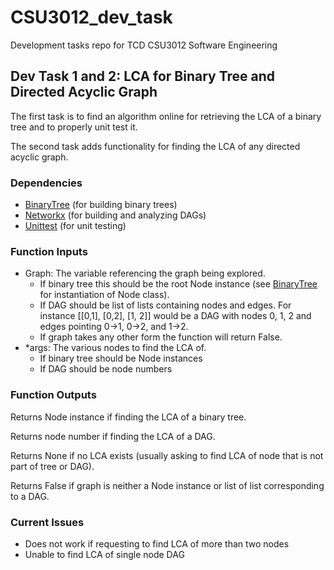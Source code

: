 # CSU3012_dev_task

Development tasks repo for TCD CSU3012 Software Engineering

## Dev Task 1 and 2: LCA for Binary Tree and Directed Acyclic Graph

The first task is to find an algorithm online for retrieving the LCA of a binary tree and to properly unit test it.

The second task adds functionality for finding the LCA of any directed acyclic graph.

### Dependencies
- [BinaryTree](https://pypi.org/project/binarytree/) (for building binary trees)
- [Networkx](https://networkx.github.io/) (for building and analyzing DAGs)
- [Unittest](https://docs.python.org/2/library/unittest.html) (for unit testing)

### Function Inputs
- Graph: The variable referencing the graph being explored. 
	- If binary tree this should be the root Node instance (see [BinaryTree](https://pypi.org/project/binarytree/) for instantiation of Node class).
	- If DAG should be list of lists containing nodes and edges. For instance [[0,1], [0,2], [1, 2]] would be a DAG with nodes 0, 1, 2 and edges pointing 0->1, 0->2, and 1->2.
	- If graph takes any other form the function will return False.
- *args: The various nodes to find the LCA of.
	- If binary tree should be Node instances
	- If DAG should be node numbers

### Function Outputs
Returns Node instance if finding the LCA of a binary tree.

Returns node number if finding the LCA of a DAG.

Returns None if no LCA exists (usually asking to find LCA of node that is not part of tree or DAG).

Returns False if graph is neither a Node instance or list of list corresponding to a DAG.

### Current Issues
- Does not work if requesting to find LCA of more than two nodes
- Unable to find LCA of single node DAG